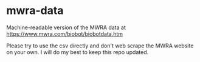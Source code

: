 # mwra-data
Machine-readable version of the MWRA data at https://www.mwra.com/biobot/biobotdata.htm

Please try to use the csv directly and don't web scrape the MWRA website on your own. I will do my best to keep this repo updated.
